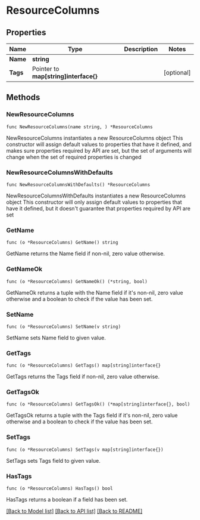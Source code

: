 # ResourceColumns

## Properties

Name | Type | Description | Notes
------------ | ------------- | ------------- | -------------
**Name** | **string** |  | 
**Tags** | Pointer to **map[string]interface{}** |  | [optional] 

## Methods

### NewResourceColumns

`func NewResourceColumns(name string, ) *ResourceColumns`

NewResourceColumns instantiates a new ResourceColumns object
This constructor will assign default values to properties that have it defined,
and makes sure properties required by API are set, but the set of arguments
will change when the set of required properties is changed

### NewResourceColumnsWithDefaults

`func NewResourceColumnsWithDefaults() *ResourceColumns`

NewResourceColumnsWithDefaults instantiates a new ResourceColumns object
This constructor will only assign default values to properties that have it defined,
but it doesn't guarantee that properties required by API are set

### GetName

`func (o *ResourceColumns) GetName() string`

GetName returns the Name field if non-nil, zero value otherwise.

### GetNameOk

`func (o *ResourceColumns) GetNameOk() (*string, bool)`

GetNameOk returns a tuple with the Name field if it's non-nil, zero value otherwise
and a boolean to check if the value has been set.

### SetName

`func (o *ResourceColumns) SetName(v string)`

SetName sets Name field to given value.


### GetTags

`func (o *ResourceColumns) GetTags() map[string]interface{}`

GetTags returns the Tags field if non-nil, zero value otherwise.

### GetTagsOk

`func (o *ResourceColumns) GetTagsOk() (*map[string]interface{}, bool)`

GetTagsOk returns a tuple with the Tags field if it's non-nil, zero value otherwise
and a boolean to check if the value has been set.

### SetTags

`func (o *ResourceColumns) SetTags(v map[string]interface{})`

SetTags sets Tags field to given value.

### HasTags

`func (o *ResourceColumns) HasTags() bool`

HasTags returns a boolean if a field has been set.


[[Back to Model list]](../README.md#documentation-for-models) [[Back to API list]](../README.md#documentation-for-api-endpoints) [[Back to README]](../README.md)


